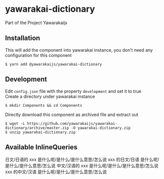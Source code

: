 # yawarakai-dictionary

Part of the Project Yawarakaijs

## Installation
This will add the component into yawarakai instance, you don't need any configuration for this component
```
$ yarn add @yawarakaijs/yawarakai-dictionary
```

## Development
Edit `config.json` file with the property `development` and set it to true   
Create a directory under yawarakai instance
```
$ mkdir Components && cd Components
```
Directly download this component as archived file and extract out
```
$ wget -L https://github.com/yawarakaijs/yawarakai-dictionary/archive/master.zip -O yawarakai-dictionary.zip
$ unzip yawarakai-dictionary.zip
```

## Available InlineQueries
日文/日语的 xxx 是什么呢/是什么/是什么意思/怎么说
xxx 的日文/日语 是什么呢/是什么/是什么意思/怎么说
中文/汉语的 xxx 是什么呢/是什么/是什么意思/怎么说
xxx 的中文/汉语 是什么呢/是什么/是什么意思/怎么说